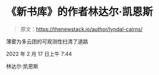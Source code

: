 # 《新书库》的作者林达尔·凯恩斯

> 原文：<https://thenewstack.io/author/lyndal-cairns/>

薄雾为多云团的可观测性扫清了道路

2022 年 2 月 17 日上午 7:44

林达尔·凯恩斯